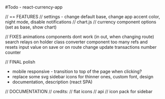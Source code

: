 #Todo - react-currency-app

// == FEATURES
// settings - change default base, change app accent color, night mode, disable notifications
// chart.js
// currency component options (set as base, show chart)

// FIXES
animations components dont work (in out, when changing route)
search relays on holder class
converter component too many refs and resets input value on save or on route change
update transactions number counter

// FINAL polish

- mobile responsive - transition to top of the page when clicking?
- replace some svg sidebar icons for thinner ones, custom font, design
- documentation, description (react SPA)

// DOCUMENTATION
// credits:
// flat icons
// api
// icon pack for sidebar
